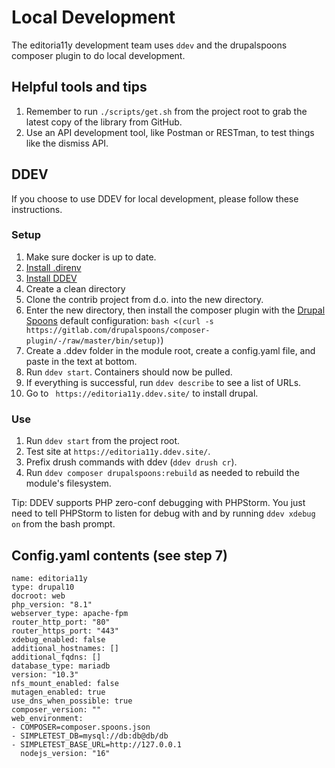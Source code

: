 # Local Development
The editoria11y development team uses `ddev` and the drupalspoons composer
plugin to do local development.

## Helpful tools and tips
1. Remember to run `./scripts/get.sh` from the project root to grab the latest
copy of the library from GitHub.
2. Use an API development tool, like Postman or RESTman, to test things like the
dismiss API.

## DDEV
If you choose to use DDEV for local development, please follow these
instructions.

### Setup
1. Make sure docker is up to date.
2. [Install .direnv](https://direnv.net/docs/installation.html)
3. [Install DDEV](https://ddev.readthedocs.io/en/stable/#macos-homebrew)
4. Create a clean directory
5. Clone the contrib project from d.o. into the new directory.
6. Enter the new directory, then install the composer plugin with the [Drupal Spoons](https://gitlab.com/drupalspoons/composer-plugin) default configuration:  `bash <(curl -s https://gitlab.com/drupalspoons/composer-plugin/-/raw/master/bin/setup)`)
7. Create a .ddev folder in the module root, create a config.yaml file, and
paste in the text at bottom.
8. Run `ddev start`. Containers should now be pulled.
9. If everything is successful, run `ddev describe` to see a list of URLs.
10. Go to ` https://editoria11y.ddev.site/` to install drupal.

### Use
1. Run `ddev start` from the project root.
2. Test site at `https://editoria11y.ddev.site/`.
3. Prefix drush commands with ddev (`ddev drush cr`).
4. Run `ddev composer drupalspoons:rebuild` as needed to rebuild the module's
filesystem.

Tip: DDEV supports PHP zero-conf debugging with PHPStorm. You just need to tell
PHPStorm to listen for debug with  and by running `ddev xdebug on` from the bash
prompt.

 ## Config.yaml contents (see step 7)
```
name: editoria11y
type: drupal10
docroot: web
php_version: "8.1"
webserver_type: apache-fpm
router_http_port: "80"
router_https_port: "443"
xdebug_enabled: false
additional_hostnames: []
additional_fqdns: []
database_type: mariadb
version: "10.3"
nfs_mount_enabled: false
mutagen_enabled: true
use_dns_when_possible: true
composer_version: ""
web_environment:
- COMPOSER=composer.spoons.json
- SIMPLETEST_DB=mysql://db:db@db/db
- SIMPLETEST_BASE_URL=http://127.0.0.1
  nodejs_version: "16"
```

